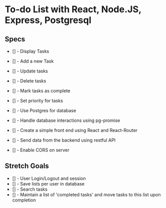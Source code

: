 # To-do List with React, Node.JS, Express, Postgresql

## Specs

- [] - Display Tasks
- [] - Add a new Task
- [] - Update tasks
- [] - Delete tasks
- [] - Mark tasks as complete
- [] - Set priority for tasks

- [] - Use Postgres for database
- [] - Handle database interactions using pg-promise
- [] - Create a simple front end using React and React-Router
- [] - Send data from the backend using restful API
- [] - Enable CORS on server

## Stretch Goals

- [] - User Login/Logout and session
- [] - Save lists per user in database
- [] - Search tasks
- [] - Maintain a list of 'completed tasks' and move tasks to this list upon completion
